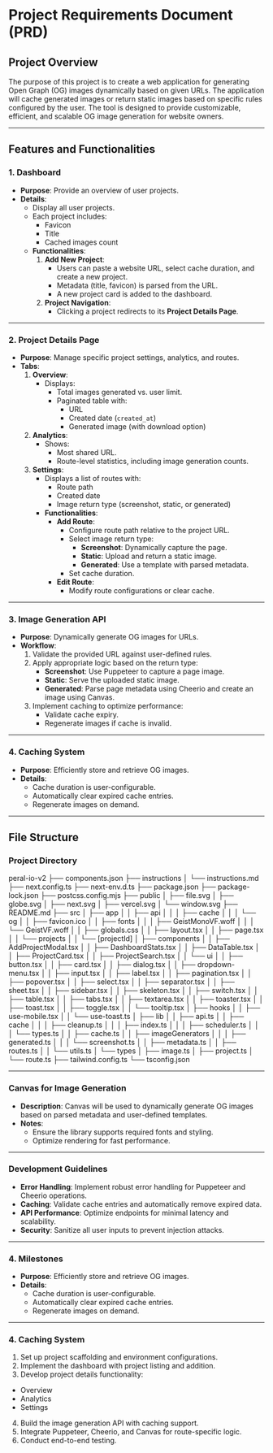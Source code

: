 # Project Requirements Document (PRD)

## Project Overview

The purpose of this project is to create a web application for generating Open Graph (OG) images dynamically based on given URLs. The application will cache generated images or return static images based on specific rules configured by the user. The tool is designed to provide customizable, efficient, and scalable OG image generation for website owners.

---

## Features and Functionalities

### 1. **Dashboard**
- **Purpose**: Provide an overview of user projects.
- **Details**:
  - Display all user projects.
  - Each project includes:
    - Favicon
    - Title
    - Cached images count
  - **Functionalities**:
    1. **Add New Project**:
       - Users can paste a website URL, select cache duration, and create a new project.
       - Metadata (title, favicon) is parsed from the URL.
       - A new project card is added to the dashboard.
    2. **Project Navigation**:
       - Clicking a project redirects to its **Project Details Page**.

---

### 2. **Project Details Page**
- **Purpose**: Manage specific project settings, analytics, and routes.
- **Tabs**:
  1. **Overview**:
     - Displays:
       - Total images generated vs. user limit.
       - Paginated table with:
         - URL
         - Created date (`created_at`)
         - Generated image (with download option)
  2. **Analytics**:
     - Shows:
       - Most shared URL.
       - Route-level statistics, including image generation counts.
  3. **Settings**:
     - Displays a list of routes with:
       - Route path
       - Created date
       - Image return type (screenshot, static, or generated)
     - **Functionalities**:
       - **Add Route**:
         - Configure route path relative to the project URL.
         - Select image return type:
           - **Screenshot**: Dynamically capture the page.
           - **Static**: Upload and return a static image.
           - **Generated**: Use a template with parsed metadata.
         - Set cache duration.
       - **Edit Route**:
         - Modify route configurations or clear cache.

---

### 3. **Image Generation API**
- **Purpose**: Dynamically generate OG images for URLs.
- **Workflow**:
  1. Validate the provided URL against user-defined rules.
  2. Apply appropriate logic based on the return type:
     - **Screenshot**: Use Puppeteer to capture a page image.
     - **Static**: Serve the uploaded static image.
     - **Generated**: Parse page metadata using Cheerio and create an image using Canvas.
  3. Implement caching to optimize performance:
     - Validate cache expiry.
     - Regenerate images if cache is invalid.

---

### 4. **Caching System**
- **Purpose**: Efficiently store and retrieve OG images.
- **Details**:
  - Cache duration is user-configurable.
  - Automatically clear expired cache entries.
  - Regenerate images on demand.

---

## File Structure

### Project Directory
peral-io-v2
├── components.json
├── instructions
│   └── instructions.md
├── next.config.ts
├── next-env.d.ts
├── package.json
├── package-lock.json
├── postcss.config.mjs
├── public
│   ├── file.svg
│   ├── globe.svg
│   ├── next.svg
│   ├── vercel.svg
│   └── window.svg
├── README.md
├── src
│   ├── app
│   │   ├── api
│   │   │   ├── cache
│   │   │   └── og
│   │   ├── favicon.ico
│   │   ├── fonts
│   │   │   ├── GeistMonoVF.woff
│   │   │   └── GeistVF.woff
│   │   ├── globals.css
│   │   ├── layout.tsx
│   │   ├── page.tsx
│   │   └── projects
│   │       └── [projectId]
│   ├── components
│   │   ├── AddProjectModal.tsx
│   │   ├── DashboardStats.tsx
│   │   ├── DataTable.tsx
│   │   ├── ProjectCard.tsx
│   │   ├── ProjectSearch.tsx
│   │   └── ui
│   │       ├── button.tsx
│   │       ├── card.tsx
│   │       ├── dialog.tsx
│   │       ├── dropdown-menu.tsx
│   │       ├── input.tsx
│   │       ├── label.tsx
│   │       ├── pagination.tsx
│   │       ├── popover.tsx
│   │       ├── select.tsx
│   │       ├── separator.tsx
│   │       ├── sheet.tsx
│   │       ├── sidebar.tsx
│   │       ├── skeleton.tsx
│   │       ├── switch.tsx
│   │       ├── table.tsx
│   │       ├── tabs.tsx
│   │       ├── textarea.tsx
│   │       ├── toaster.tsx
│   │       ├── toast.tsx
│   │       ├── toggle.tsx
│   │       └── tooltip.tsx
│   ├── hooks
│   │   ├── use-mobile.tsx
│   │   └── use-toast.ts
│   ├── lib
│   │   ├── api.ts
│   │   ├── cache
│   │   │   ├── cleanup.ts
│   │   │   ├── index.ts
│   │   │   ├── scheduler.ts
│   │   │   └── types.ts
│   │   ├── cache.ts
│   │   ├── imageGenerators
│   │   │   ├── generated.ts
│   │   │   └── screenshot.ts
│   │   ├── metadata.ts
│   │   ├── routes.ts
│   │   └── utils.ts
│   └── types
│       ├── image.ts
│       ├── project.ts
│       └── route.ts
├── tailwind.config.ts
└── tsconfig.json

---

### **Canvas for Image Generation**
- **Description**: Canvas will be used to dynamically generate OG images based on parsed metadata and user-defined templates.
- **Notes**:
  - Ensure the library supports required fonts and styling.
  - Optimize rendering for fast performance.

---

### **Development Guidelines**
- **Error Handling**: Implement robust error handling for Puppeteer and Cheerio operations.
- **Caching**: Validate cache entries and automatically remove expired data.
- **API Performance**: Optimize endpoints for minimal latency and scalability.
- **Security**: Sanitize all user inputs to prevent injection attacks.

---

### 4. **Milestones**
- **Purpose**: Efficiently store and retrieve OG images.
- **Details**:
  - Cache duration is user-configurable.
  - Automatically clear expired cache entries.
  - Regenerate images on demand.


---

### 4. **Caching System**
1. Set up project scaffolding and environment configurations.
2. Implement the dashboard with project listing and addition.
3. Develop project details functionality:
  - Overview
  - Analytics
  - Settings
4. Build the image generation API with caching support.
5. Integrate Puppeteer, Cheerio, and Canvas for route-specific logic.
6. Conduct end-to-end testing.
